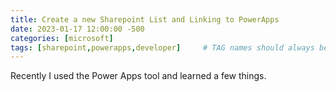 ```yaml
---
title: Create a new Sharepoint List and Linking to PowerApps
date: 2023-01-17 12:00:00 -500
categories: [microsoft]
tags: [sharepoint,powerapps,developer]     # TAG names should always be lowercase
---
```


Recently I used the Power Apps tool and learned a few things.
